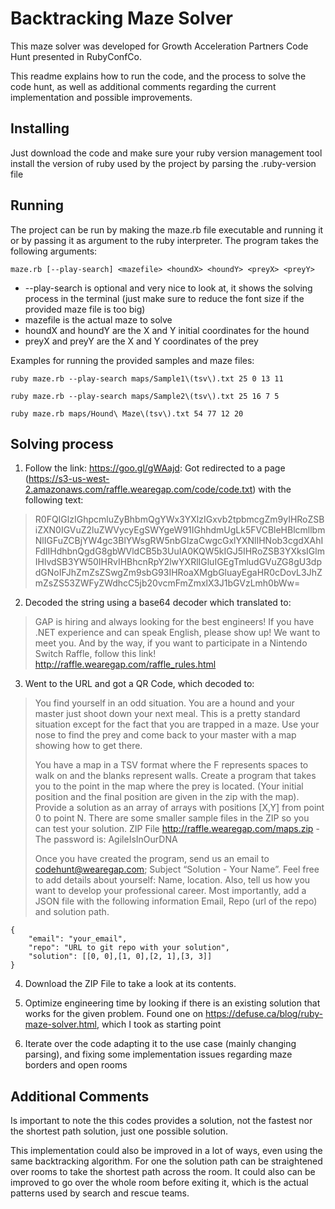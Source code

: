 # Backtracking Maze Solver

This maze solver was developed for Growth Acceleration Partners Code Hunt presented in RubyConfCo.

This readme explains how to run the code, and the process to solve the code hunt, as well as additional comments regarding the current implementation and possible improvements.

## Installing

Just download the code and make sure your ruby version management tool install the version of ruby used by the project by parsing the .ruby-version file

## Running

The project can be run by making the maze.rb file executable and running it or by passing it as argument to the ruby interpreter. The program takes the following arguments:

`maze.rb [--play-search] <mazefile> <houndX> <houndY> <preyX> <preyY>`

* --play-search is optional and very nice to look at, it shows the solving process in the terminal (just make sure to reduce the font size if the provided maze file is too big)
* mazefile is the actual maze to solve
* houndX and houndY are the X and Y initial coordinates for the hound
* preyX and preyY are the X and Y coordinates of the prey

Examples for running the provided samples and maze files:

`ruby maze.rb --play-search maps/Sample1\(tsv\).txt 25 0 13 11`

`ruby maze.rb --play-search maps/Sample2\(tsv\).txt 25 16 7 5`

`ruby maze.rb maps/Hound\ Maze\(tsv\).txt 54 77 12 20`

## Solving process

1. Follow the link: https://goo.gl/gWAajd: Got redirected to a page (https://s3-us-west-2.amazonaws.com/raffle.wearegap.com/code/code.txt) with the following text:

> R0FQIGlzIGhpcmluZyBhbmQgYWx3YXlzIGxvb2tpbmcgZm9yIHRoZSBiZXN0IGVuZ2luZWVycyEgSWYgeW91IGhhdmUgLk5FVCBleHBlcmllbmNlIGFuZCBjYW4gc3BlYWsgRW5nbGlzaCwgcGxlYXNlIHNob3cgdXAhIFdlIHdhbnQgdG8gbWVldCB5b3UuIA0KQW5kIGJ5IHRoZSB3YXksIGlmIHlvdSB3YW50IHRvIHBhcnRpY2lwYXRlIGluIGEgTmludGVuZG8gU3dpdGNoIFJhZmZsZSwgZm9sbG93IHRoaXMgbGluayEgaHR0cDovL3JhZmZsZS53ZWFyZWdhcC5jb20vcmFmZmxlX3J1bGVzLmh0bWw=

2. Decoded the string using a base64 decoder which translated to:

> GAP is hiring and always looking for the best engineers! If you have .NET experience and can speak English, please show up! We want to meet you. 
> And by the way, if you want to participate in a Nintendo Switch Raffle, follow this link! http://raffle.wearegap.com/raffle_rules.html

3.  Went to the URL and got a QR Code, which decoded to:

> You find yourself in an odd situation. You are a hound and your master just shoot down your next meal. This is a pretty standard situation except for the fact that you are trapped in a maze. Use your nose to find the prey and come back to your master with a map showing how to get there.  
>
> You have a map in a TSV format where the F represents spaces to walk on and the blanks represent walls. Create a program that takes you to the point in the map where the prey is located. (Your initial position and the final position are given in the zip with the map). Provide a solution as an array of arrays with positions [X,Y] from point 0 to point N. There are some smaller sample files in the ZIP so you can test your solution.  ZIP File http://raffle.wearegap.com/maps.zip - The password is: AgileIsInOurDNA
> 
> Once you have created the program, send us an email to codehunt@wearegap.com; Subject “Solution - Your Name”. Feel free to add details about yourself: Name, location. Also, tell us how you want to develop your professional career.  Most importantly, add a JSON file with the following information Email, Repo (url of the repo) and solution path.

```
{
    "email": "your_email",
    "repo": "URL to git repo with your solution",
    "solution": [[0, 0],[1, 0],[2, 1],[3, 3]]
}
```

4. Download the ZIP File to take a look at its contents.

5. Optimize engineering time by looking if there is an existing solution that works for the given problem. Found one on https://defuse.ca/blog/ruby-maze-solver.html, which I took as starting point

6. Iterate over the code adapting it to the use case (mainly changing parsing), and fixing some implementation issues regarding maze borders and open rooms

## Additional Comments

Is important to note the this codes provides a solution, not the fastest nor the shortest path solution, just one possible solution.

This implementation could also be improved in a lot of ways, even using the same backtracking algorithm. For one the solution path can be straightened over rooms to take the shortest path across the room. It could also can be improved to go over the whole room before exiting it, which is the actual patterns used by search and rescue teams.
